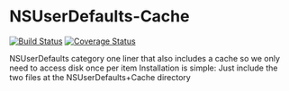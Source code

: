 # NSUserDefaults-Cache

[![Build Status](https://travis-ci.org/asalom/NSUserDefaults-Cache.svg)](https://travis-ci.org/asalom/NSUserDefaults-Cache)
[![Coverage Status](https://coveralls.io/repos/asalom/NSUserDefaults-Cache/badge.svg?branch=master&service=github)](https://coveralls.io/github/asalom/NSUserDefaults-Cache?branch=master)

NSUserDefaults category one liner that also includes a cache so we only need to access disk once per item
Installation is simple: Just include the two files at the NSUserDefaults+Cache directory